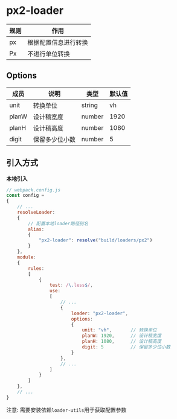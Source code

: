 # px2-loader

| 规则 | 作用                 |
| ---- | -------------------- |
| px   | 根据配置信息进行转换 |
| Px   | 不进行单位转换       |

## Options

| 成员  | 说明           | 类型   | 默认值 |
| ----- | -------------- | ------ | ------ |
| unit  | 转换单位       | string | vh     |
| planW | 设计稿宽度     | number | 1920   |
| planH | 设计稿高度     | number | 1080   |
| digit | 保留多少位小数 | number | 5      |

## 引入方式

**本地引入**

```js
// webpack.config.js
const config =
{
    // ...
    resolveLoader:
    {
        // 配置本地loader路径别名
        alias:
        {
            "px2-loader": resolve("build/loaders/px2")
        }
    },
    module:
    {
        rules:
        [
            {
                test: /\.less$/,
                use:
                [
                    // ...
                    {
                        loader: "px2-loader",
                        options:
                        {
                            unit: "vh",       // 转换单位
                            planW: 1920,      // 设计稿宽度
                            planH: 1080,      // 设计稿高度
                            digit: 5          // 保留多少位小数
                        }
                    },
                    // ...
                ]
            }
        ]
    },
    // ...
}
```

注意: 需要安装依赖`loader-utils`用于获取配置参数
